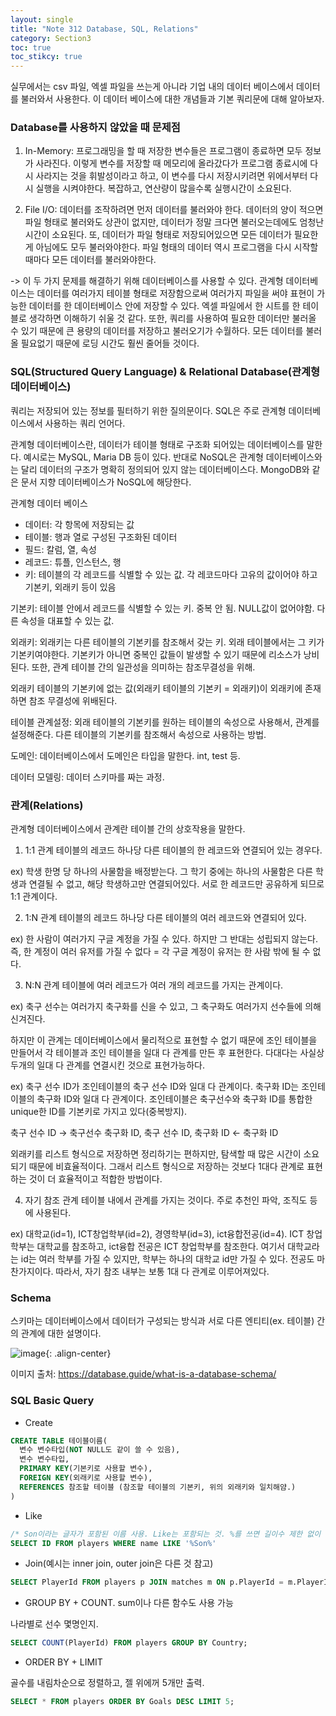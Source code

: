 ```yaml
---
layout: single
title: "Note 312 Database, SQL, Relations"
category: Section3
toc: true
toc_stikcy: true
---
```

실무에서는 csv 파일, 엑셀 파일을 쓰는게 아니라 기업 내의 데이터 베이스에서 데이터를 불러와서 사용한다. 이 데이터 베이스에 대한 개념들과 기본 쿼리문에 대해 알아보자.

### Database를 사용하지 않았을 때 문제점
1) In-Memory: 프로그래밍을 할 때 저장한 변수들은 프로그램이 종료하면 모두 정보가 사라진다. 이렇게 변수를 저장할 때 메모리에 올라갔다가 프로그램 종료시에 다시 사라지는 것을 휘발성이라고
하고, 이 변수를 다시 저장시키려면 위에서부터 다시 실행을 시켜야한다. 복잡하고, 연산량이 많을수록 실행시간이 소요된다.

2) File I/O: 데이터를 조작하려면 먼저 데이터를 불러와야 한다. 데이터의 양이 적으면 파일 형태로 불러와도 상관이 없지만, 데이터가 정말 크다면 불러오는데에도 엄청난 시간이 소요된다.
또, 데이터가 파일 형태로 저장되어있으면 모든 데이터가 필요한게 아님에도 모두 불러와야한다. 파일 형태의 데이터 역시 프로그램을 다시 시작할 때마다 모든 데이터를 불러와야한다.

-> 이 두 가지 문제를 해결하기 위해 데이터베이스를 사용할 수 있다. 관계형 데이터베이스는 데이터를 여러가지 테이블 형태로 저장함으로써
여러가지 파일을 써야 표현이 가능한 데이터를 한 데이터베이스 안에 저장할 수 있다. 엑셀 파일에서 한 시트를 한 테이블로 생각하면 이해하기 쉬울 것 같다. 또한, 쿼리를 사용하여
필요한 데이터만 불러올 수 있기 때문에 큰 용량의 데이터를 저장하고 불러오기가 수월하다. 모든 데이터를 불러올 필요없기 때문에 로딩 시간도 훨씬 줄어들 것이다.

### SQL(Structured Query Language) & Relational Database(관계형 데이터베이스)
쿼리는 저장되어 있는 정보를 필터하기 위한 질의문이다. SQL은 주로 관계형 데이터베이스에서 사용하는 쿼리 언어다.

관계형 데이터베이스란, 데이터가 테이블 형태로 구조화 되어있는 데이터베이스를 말한다. 예시로는 MySQL, Maria DB 등이 있다. 
반대로 NoSQL은 관계형 데이터베이스와는 달리 데이터의 구조가 명확히 정의되어 있지 않는 데이터베이스다. MongoDB와 같은 문서 지향 데이터베이스가 NoSQL에 해당한다.

관계형 데이터 베이스
- 데이터: 각 항목에 저장되는 값
- 테이블: 행과 열로 구성된 구조화된 데이터
- 필드: 칼럼, 열, 속성
- 레코드: 튜플, 인스턴스, 행
- 키: 테이블의 각 레코드를 식별할 수 있는 값. 각 레코드마다 고유의 값이어야 하고 기본키, 외래키 등이 있음

기본키: 테이블 안에서 레코드를 식별할 수 있는 키. 중복 안 됨. NULL값이 없어야함. 다른 속성을 대표할 수 있는 값.

외래키: 외래키는 다른 테이블의 기본키를 참조해서 갖는 키. 외래 테이블에서는 그 키가 기본키여야한다. 
기본키가 아니면 중복인 값들이 발생할 수 있기 때문에 리소스가 낭비된다. 또한, 관계 테이블 간의 일관성을 의미하는 참조무결성을 위해. 

외래키 테이블의 기본키에 없는 값(외래키 테이블의 기본키 = 외래키)이 외래키에 존재하면 참조 무결성에 위배된다.

테이블 관계설정: 외래 테이블의 기본키를 원하는 테이블의 속성으로 사용해서, 관계를 설정해준다. 다른 테이블의 기본키를 참조해서 속성으로 사용하는 방법.

도메인: 데이터베이스에서 도메인은 타입을 말한다. int, test 등.

데이터 모델링: 데이터 스키마를 짜는 과정.

### 관계(Relations)
관계형 데이터베이스에서 관계란 테이블 간의 상호작용을 말한다.

1) 1:1 관계
테이블의 레코드 하나당 다른 테이블의 한 레코드와 연결되어 있는 경우다.

ex) 학생 한명 당 하나의 사물함을 배정받는다. 그 학기 중에는 하나의 사물함은 다른 학생과 연결될 수 없고, 해당 학생하고만 연결되어있다. 서로 한 레코드만 공유하게 되므로
1:1 관계이다.

2) 1:N 관계
테이블의 레코드 하나당 다른 테이블의 여러 레코드와 연결되어 있다.

ex) 한 사람이 여러가지 구글 계정을 가질 수 있다. 하지만 그 반대는 성립되지 않는다. 즉, 한 계정이 여러 유저를 가질 수 없다 = 각 구글 계정이 유저는 한 사람 밖에 될 수 없다.

3) N:N 관계
테이블에 여러 레코드가 여러 개의 레코드를 가지는 관계이다. 

ex) 축구 선수는 여러가지 축구화를 신을 수 있고, 그 축구화도 여러가지 선수들에 의해 신겨진다.

하지만 이 관계는 데이터베이스에서 물리적으로 표현할 수 없기 때문에 조인 테이블을 만들어서 각 테이블과 조인 테이블을 일대 다 관계를 만든 후 표현한다. 다대다는 사실상
두개의 일대 다 관계를 연결시킨 것으로 표현가능하다.

ex) 축구 선수 ID가 조인테이블의 축구 선수 ID와 일대 다 관계이다. 축구화 ID는 조인테이블의 축구화 ID와 일대 다 관계이다. 조인테이블은 축구선수와 축구화 ID를 통합한 unique한
ID를 기본키로 가지고 있다(중복방지). 

축구 선수 ID -> 축구선수 축구화 ID, 축구 선수 ID, 축구화 ID <- 축구화 ID

외래키를 리스트 형식으로 저장하면 정리하기는 편하지만, 탐색할 때 많은 시간이 소요되기 때문에 비효율적이다. 그래서 리스트 형식으로 저장하는 것보다 1대다 관계로 표현하는 것이 
더 효율적이고 적합한 방법이다.

4) 자기 참조 관계
테이블 내에서 관계를 가지는 것이다. 주로 추천인 파악, 조직도 등에 사용된다.

ex) 대학교(id=1), ICT창업학부(id=2), 경영학부(id=3), ict융합전공(id=4). ICT 창업학부는 대학교를 참조하고, ict융합 전공은 ICT 창업학부를 참조한다.
여기서 대학교라는 id는 여러 학부를 가질 수 있지만, 학부는 하나의 대학교 id만 가질 수 있다. 전공도 마찬가지이다. 따라서, 자기 참조 내부는 보통 1대 다 관계로 이루어져있다. 

### Schema
스키마는 데이터베이스에서 데이터가 구성되는 방식과 서로 다른 엔티티(ex. 테이블) 간의 관계에 대한 설명이다.

![image](https://user-images.githubusercontent.com/97672187/160597352-67018841-5e1c-4d7a-822d-218386f4071b.png){: .align-center}

이미지 출처: https://database.guide/what-is-a-database-schema/

### SQL Basic Query
- Create

```sql
CREATE TABLE 테이블이름(
  변수 변수타입(NOT NULL도 같이 쓸 수 있음),
  변수 변수타입,
  PRIMARY KEY(기본키로 사용할 변수),
  FOREIGN KEY(외래키로 사용할 변수),
  REFERENCES 참조할 테이블 (참조할 테이블의 기본키, 위의 외래키와 일치해얌.)  
) 
```

- Like

```sql
/* Son이라는 글자가 포함된 이름 사용. Like는 포함되는 것. %를 쓰면 길이수 제한 없이 특정 단어 앞 혹은 뒤에 어느 문자가 와도됨 */
SELECT ID FROM players WHERE name LIKE '%Son%'
```
- Join(예시는 inner join, outer join은 다른 것 참고)

```sql
SELECT PlayerId FROM players p JOIN matches m ON p.PlayerId = m.PlayerId
```

- GROUP BY + COUNT. sum이나 다른 함수도 사용 가능

나라별로 선수 몇명인지.

```sql
SELECT COUNT(PlayerId) FROM players GROUP BY Country;
```

- ORDER BY + LIMIT

골수를 내림차순으로 정렬하고, 젤 위에꺼 5개만 출력.

```sql
SELECT * FROM players ORDER BY Goals DESC LIMIT 5;
```





